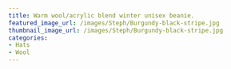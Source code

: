 ```yaml
---
title: Warm wool/acrylic blend winter unisex beanie.
featured_image_url: /images/Steph/Burgundy-black-stripe.jpg
thumbnail_image_url: /images/Steph/Burgundy-black-stripe.jpg
categories: 
- Hats
- Wool
---
```


